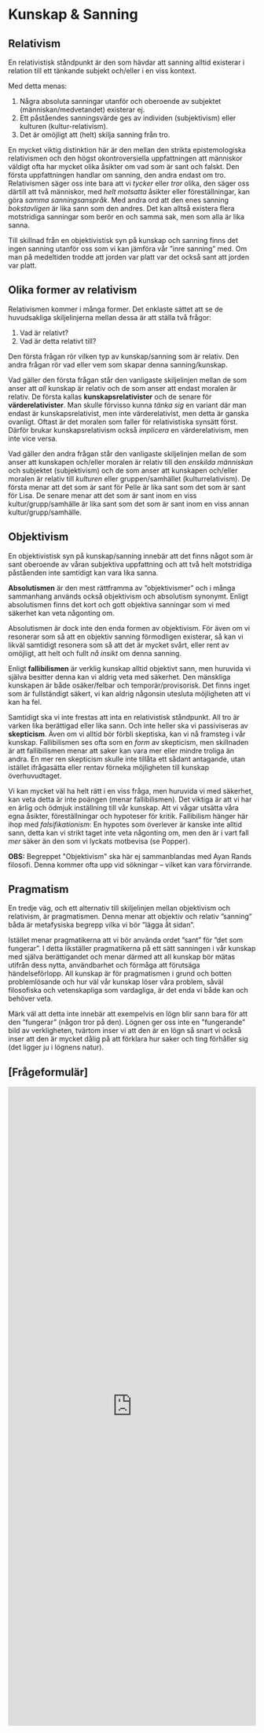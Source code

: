 # Kunskap & Sanning

## Relativism

En relativistisk ståndpunkt är den som hävdar att sanning alltid existerar i relation till ett tänkande subjekt och/eller i en viss kontext. 

Med detta menas: 

1. Några absoluta sanningar utanför och oberoende av subjektet (människan/medvetandet) existerar ej.
2. Ett påståendes sanningsvärde ges av individen (subjektivism) eller kulturen (kultur-relativism).
3. Det är omöjligt att (helt) skilja sanning från tro. 

En mycket viktig distinktion här är den mellan den strikta epistemologiska relativismen och den högst okontroversiella uppfattningen att människor väldigt ofta har mycket olika åsikter om vad som är sant och falskt. Den första uppfattningen handlar om sanning, den andra endast om tro. Relativismen säger oss inte bara att vi *tycker* eller *tror* olika, den säger oss därtill att två människor, med *helt motsatta* åsikter eller föreställningar, kan göra *samma sanningsanspråk*. Med andra ord att den enes sanning *bokstavligen* är lika sann som den andres. Det kan alltså existera flera motstridiga sanningar som berör en och samma sak, men som alla är lika sanna. 

Till skillnad från en objektivistisk syn på kunskap och sanning finns det ingen sanning utanför oss som vi kan jämföra vår ”inre sanning” med. Om man på medeltiden trodde att jorden var platt var det också sant att jorden var platt. 

## Olika former av relativism

Relativismen kommer i många former. Det enklaste sättet att se de huvudsakliga skiljelinjerna mellan dessa är att ställa två frågor:

1. Vad är relativt?
2. Vad är detta relativt till?

Den första frågan rör vilken typ av kunskap/sanning som är relativ. Den andra frågan rör vad eller vem som skapar denna sanning/kunskap.

Vad gäller den första frågan står den vanligaste skiljelinjen mellan de som anser att *all* kunskap är relativ och de som anser att endast moralen är relativ. De första kallas **kunskapsrelativister** och de senare för **värderelativister**.  Man skulle förvisso kunna *tänka sig* en variant där man endast är kunskapsrelativist, men inte värderelativist, men detta är ganska ovanligt. Oftast är det moralen som faller för relativistiska synsätt först. Därför brukar kunskapsrelativism också *implicera* en värderelativism, men inte vice versa. 

Vad gäller den andra frågan står den vanligaste skiljelinjen mellan de som anser att kunskapen och/eller moralen är relativ till den *enskilda människan* och subjektet (subjektivism) och de som anser att kunskapen och/eller moralen är relativ till *kulturen* eller gruppen/samhället (kulturrelativism). De första menar att det som är sant för Pelle är lika sant som det som är sant för Lisa. De senare menar att det som är sant inom en viss kultur/grupp/samhälle är lika sant som det som är sant inom en viss annan kultur/grupp/samhälle. 


## Objektivism

En objektivistisk syn på kunskap/sanning innebär att det finns något som är sant oberoende av våran subjektiva uppfattning och att två helt motstridiga påståenden inte samtidigt kan vara lika sanna. 

**Absolutismen** är den mest rättframma av ”objektivismer” och i många sammanhang används också objektivism och absolutism synonymt. Enligt absolutismen finns det kort och gott objektiva sanningar som vi med säkerhet kan veta någonting om. 

Absolutismen är dock inte den enda formen av objektivism. För även om vi resonerar som så att en objektiv sanning förmodligen existerar, så kan vi likväl samtidigt resonera som så att det är mycket svårt, eller rent av omöjligt, att helt och fullt *nå insikt* om denna sanning. 

Enligt **fallibilismen** är verklig kunskap alltid objektivt sann, men huruvida vi själva besitter denna kan vi aldrig veta med säkerhet. Den mänskliga kunskapen är både osäker/felbar och temporär/provisorisk. Det finns inget som är fullständigt säkert, vi kan aldrig någonsin utesluta möjligheten att vi kan ha fel. 

Samtidigt ska vi inte frestas att inta en relativistisk ståndpunkt. All tro är varken lika berättigad eller lika sann. Och inte heller ska vi passiviseras av **skepticism**. Även om vi alltid bör förbli skeptiska, kan vi nå framsteg i vår kunskap. Fallibilismen ses ofta som en _form_ av skepticism, men skillnaden är att fallibilismen menar att saker kan vara mer eller mindre troliga än andra. En mer ren skepticism skulle inte tillåta ett sådant antagande, utan istället ifrågasätta eller rentav förneka möjligheten till kunskap överhuvudtaget.

<!--Få in något om skepticism här och hur fallibilism kan ses som en typ av skepticism, men att den ändå skiljer sig från den mer rena formen av skepticism. Kanske ska nedanstående med allt för tydlig koppling till falsifikationism tas bort eller så får kopplingen göras explicit -->

Vi kan mycket väl ha helt rätt i en viss fråga, men huruvida vi med säkerhet, kan veta detta är inte poängen (menar fallibilismen). Det viktiga är att vi har en ärlig och ödmjuk inställning till vår kunskap. Att vi vågar utsätta våra egna åsikter, föreställningar och hypoteser för kritik. Fallibilism hänger här ihop med _falsifikationism_: En hypotes som överlever är kanske inte alltid sann, detta kan vi strikt taget inte veta någonting om, men den är i vart fall *mer* säker än den som vi lyckats motbevisa (se Popper).

**OBS:** Begreppet "Objektivism" ska här ej sammanblandas med Ayan Rands filosofi. Denna kommer ofta upp vid sökningar – vilket kan vara förvirrande. 

## Pragmatism

En tredje väg, och ett alternativ till skiljelinjen mellan objektivism och relativism, är pragmatismen. Denna menar att objektiv och relativ ”sanning” båda är metafysiska begrepp vilka vi bör ”lägga åt sidan”. 

Istället menar pragmatikerna att vi bör använda ordet ”sant” för ”det som fungerar”. I detta likställer pragmatikerna på ett sätt sanningen i vår kunskap med själva berättigandet och menar därmed att all kunskap bör mätas utifrån dess nytta, användbarhet och förmåga att förutsäga händelseförlopp. All kunskap är för pragmatismen i grund och botten problemlösande och hur väl vår kunskap löser våra problem, såväl filosofiska och vetenskapliga som vardagliga, är det enda vi både kan och behöver veta. 

Märk väl att detta inte innebär att exempelvis en lögn blir sann bara för att den ”fungerar” (någon tror på den). Lögnen ger oss inte en ”fungerande” bild av verkligheten, tvärtom inser vi att den är en lögn så snart vi också inser att den är mycket dålig på att förklara hur saker och ting förhåller sig (det ligger ju i lögnens natur).



## [Frågeformulär]

<iframe src="https://docs.google.com/forms/d/1NRQFa5R2TsqpDSomT13W5KtSlrC26oG51-inGWLoRbA/viewform?embedded=true" width="100%" height="1300" frameborder="0" marginheight="0" marginwidth="0">Läser in...</iframe>